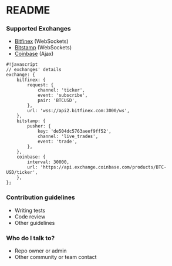 # README #

### Supported Exchanges ###

* [Bitfinex](http://docs.bitfinex.com/#websocket) (WebSockets)
* [Bitstamp](https://www.bitstamp.net/websocket/) (WebSockets)
* [Coinbase](https://developers.coinbase.com/api/v2#prices) (Ajax)

```
#!javascript
// exchanges' details
exchange: {
    bitfinex: {
        request: {
            channel: 'ticker',
            event: 'subscribe',
            pair: 'BTCUSD',
        },
        url: 'wss://api2.bitfinex.com:3000/ws',
    },
    bitstamp: {
        pusher: {
            key: 'de504dc5763aeef9ff52',
            channel: 'live_trades',
            event: 'trade',
        },
    },
    coinbase: {
        interval: 30000,
        url: 'https://api.exchange.coinbase.com/products/BTC-USD/ticker',
    },
};
```

### Contribution guidelines ###

* Writing tests
* Code review
* Other guidelines

### Who do I talk to? ###

* Repo owner or admin
* Other community or team contact